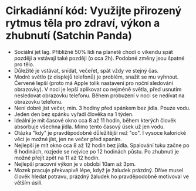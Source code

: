 # Cirkadiánní kód: Využijte přirozený rytmus těla pro zdraví, výkon a zhubnutí (Satchin Panda)
* Sociální jet lag. Přibližně 50% lidi na planetě chodí o víkendu spát později a vstávají také později (o cca 2h). Podobné změny jsou špatné pro tělo.
* Důležité je vstávat, snídat, večeřet, spát vždy ve stejný čas.
* Modré světlo (z displejů telefonů) je problém, snažit se mu vyhnout. Červené lepší (proto má Apple tolik nastavení pro noční sledování obrazovky). V noci je lepší aplikovat co nejméně světla, před usnutím nesledovat obrazovku telefonu. Během probuzení v noci se nedívat na obrazovku telefonu.
* Není dobré jíst večer, min. 3 hodiny před spánkem bez jídla. Pouze vodu.
* Jeden den bez spánku vyřadí člověka na 1 týden.
* Ideální je mít časové okno cca 8 až 11 hodin, během kterých člověk absorbuje všechna jídla. Mimo tento časový úsek už jen vodu.
* Otázka "kdy" je pravděpodobně důležitější než "co". I vysoce kalorické věci je možné jíst, jen ne večer před spaním.
* Nejlepší je mít okno cca 8 až 12 hodin bez jídla. Spalování tuku začne po 6 hodinách, rozjede se nejvíce po 12 hodinách půstu. Po zhubnutí je možné přejít zpět na 11 až 12 hodin.
* Nejlepší pracovní výkon je v období 10am až 3pm.
* Mozek pracuje překvapivě lépe, když je žaludek prázdný. Dříve musel člověk hledat potravu, prázdný žaludek ho pravděpodobně motivoval ve větším úsilí.
